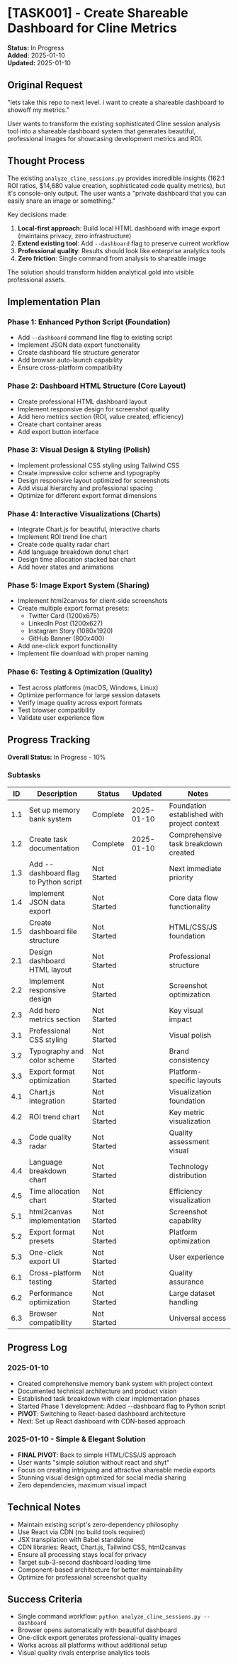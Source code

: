 # [TASK001] - Create Shareable Dashboard for Cline Metrics

**Status:** In Progress  
**Added:** 2025-01-10  
**Updated:** 2025-01-10

## Original Request
"lets take this repo to next level. i want to create a shareable dashboard to showoff my metrics."

User wants to transform the existing sophisticated Cline session analysis tool into a shareable dashboard system that generates beautiful, professional images for showcasing development metrics and ROI.

## Thought Process
The existing `analyze_cline_sessions.py` provides incredible insights (162:1 ROI ratios, $14,680 value creation, sophisticated code quality metrics), but it's console-only output. The user wants a "private dashboard that you can easily share an image or something."

Key decisions made:
1. **Local-first approach**: Build local HTML dashboard with image export (maintains privacy, zero infrastructure)
2. **Extend existing tool**: Add `--dashboard` flag to preserve current workflow
3. **Professional quality**: Results should look like enterprise analytics tools
4. **Zero friction**: Single command from analysis to shareable image

The solution should transform hidden analytical gold into visible professional assets.

## Implementation Plan

### Phase 1: Enhanced Python Script (Foundation)
- Add `--dashboard` command line flag to existing script
- Implement JSON data export functionality
- Create dashboard file structure generator
- Add browser auto-launch capability
- Ensure cross-platform compatibility

### Phase 2: Dashboard HTML Structure (Core Layout)
- Create professional HTML dashboard layout
- Implement responsive design for screenshot quality
- Add hero metrics section (ROI, value created, efficiency)
- Create chart container areas
- Add export button interface

### Phase 3: Visual Design & Styling (Polish)
- Implement professional CSS styling using Tailwind CSS
- Create impressive color scheme and typography
- Design responsive layout optimized for screenshots
- Add visual hierarchy and professional spacing
- Optimize for different export format dimensions

### Phase 4: Interactive Visualizations (Charts)
- Integrate Chart.js for beautiful, interactive charts
- Implement ROI trend line chart
- Create code quality radar chart
- Add language breakdown donut chart
- Design time allocation stacked bar chart
- Add hover states and animations

### Phase 5: Image Export System (Sharing)
- Implement html2canvas for client-side screenshots
- Create multiple export format presets:
  - Twitter Card (1200x675)
  - LinkedIn Post (1200x627)
  - Instagram Story (1080x1920)
  - GitHub Banner (800x400)
- Add one-click export functionality
- Implement file download with proper naming

### Phase 6: Testing & Optimization (Quality)
- Test across platforms (macOS, Windows, Linux)
- Optimize performance for large session datasets
- Verify image quality across export formats
- Test browser compatibility
- Validate user experience flow

## Progress Tracking

**Overall Status:** In Progress - 10%

### Subtasks
| ID | Description | Status | Updated | Notes |
|----|-------------|--------|---------|-------|
| 1.1 | Set up memory bank system | Complete | 2025-01-10 | Foundation established with project context |
| 1.2 | Create task documentation | Complete | 2025-01-10 | Comprehensive task breakdown created |
| 1.3 | Add --dashboard flag to Python script | Not Started | | Next immediate priority |
| 1.4 | Implement JSON data export | Not Started | | Core data flow functionality |
| 1.5 | Create dashboard file structure | Not Started | | HTML/CSS/JS foundation |
| 2.1 | Design dashboard HTML layout | Not Started | | Professional structure |
| 2.2 | Implement responsive design | Not Started | | Screenshot optimization |
| 2.3 | Add hero metrics section | Not Started | | Key visual impact |
| 3.1 | Professional CSS styling | Not Started | | Visual polish |
| 3.2 | Typography and color scheme | Not Started | | Brand consistency |
| 3.3 | Export format optimization | Not Started | | Platform-specific layouts |
| 4.1 | Chart.js integration | Not Started | | Visualization foundation |
| 4.2 | ROI trend chart | Not Started | | Key metric visualization |
| 4.3 | Code quality radar | Not Started | | Quality assessment visual |
| 4.4 | Language breakdown chart | Not Started | | Technology distribution |
| 4.5 | Time allocation chart | Not Started | | Efficiency visualization |
| 5.1 | html2canvas implementation | Not Started | | Screenshot capability |
| 5.2 | Export format presets | Not Started | | Platform optimization |
| 5.3 | One-click export UI | Not Started | | User experience |
| 6.1 | Cross-platform testing | Not Started | | Quality assurance |
| 6.2 | Performance optimization | Not Started | | Large dataset handling |
| 6.3 | Browser compatibility | Not Started | | Universal access |

## Progress Log
### 2025-01-10
- Created comprehensive memory bank system with project context
- Documented technical architecture and product vision
- Established task breakdown with clear implementation phases
- Started Phase 1 development: Added --dashboard flag to Python script
- **PIVOT**: Switching to React-based dashboard architecture
- Next: Set up React dashboard with CDN-based approach

### 2025-01-10 - Simple & Elegant Solution 
- **FINAL PIVOT**: Back to simple HTML/CSS/JS approach
- User wants "simple solution without react and shyt"
- Focus on creating intriguing and attractive shareable media exports
- Stunning visual design optimized for social media sharing
- Zero dependencies, maximum visual impact

## Technical Notes
- Maintain existing script's zero-dependency philosophy
- Use React via CDN (no build tools required)
- JSX transpilation with Babel standalone
- CDN libraries: React, Chart.js, Tailwind CSS, html2canvas
- Ensure all processing stays local for privacy
- Target sub-3-second dashboard loading time
- Component-based architecture for better maintainability
- Optimize for professional screenshot quality

## Success Criteria
- Single command workflow: `python analyze_cline_sessions.py --dashboard`
- Browser opens automatically with beautiful dashboard
- One-click export generates professional-quality images
- Works across all platforms without additional setup
- Visual quality rivals enterprise analytics tools
